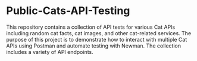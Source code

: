 # Public-Cats-API-Testing
This repository contains a collection of API tests for various Cat APIs including random cat facts, cat images, and other cat-related services. The purpose of this project is to demonstrate how to interact with multiple Cat APIs using Postman and automate testing with Newman. The collection includes a variety of API endpoints.
